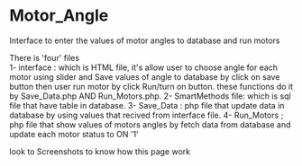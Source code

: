 # Motor_Angle
Interface to enter the values of motor angles to database and run motors

There is 'four' files  
1- interface : which is HTML file, it's allow user to choose angle for each motor using slider and Save values of angle to database by click on save button
then user run motor by click Run/turn on button. these functions do it by Save_Data.php AND Run_Motors.php. 
2- SmartMethods file: which is sql file that have table in database.
3- Save_Data : php file that update data in database by using values that recived from interface file. 
4- Run_Motors ; php file that show values of motors angles by fetch data from  database and update each motor status to ON '1'

look to Screenshots to know how this page work
